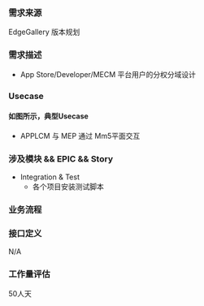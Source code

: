 ### 需求来源

EdgeGallery 版本规划

### 需求描述
- App Store/Developer/MECM 平台用户的分权分域设计

### Usecase


#### 如图所示，典型Usecase
- APPLCM 与 MEP 通过 Mm5平面交互

### 涉及模块 && EPIC && Story
- Integration & Test
  - 各个项目安装测试脚本

### 业务流程

### 接口定义
N/A

### 工作量评估
50人天